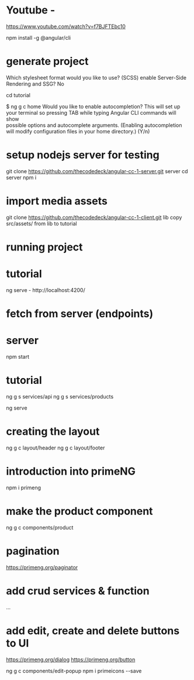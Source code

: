 # Youtube - 
https://www.youtube.com/watch?v=f7BJFTEbc10

npm install -g @angular/cli

# generate project
Which stylesheet format would you like to use? (SCSS)
enable Server-Side Rendering and SSG? No

cd tutorial

$ ng g c home
Would you like to enable autocompletion? This will set up your terminal so pressing TAB while typing Angular CLI commands will show  
possible options and autocomplete arguments. (Enabling autocompletion will modify configuration files in your home directory.) (Y/n) 

# setup nodejs server for testing
git clone https://github.com/thecodedeck/angular-cc-1-server.git server
cd server
npm i

# import media assets
git clone https://github.com/thecodedeck/angular-cc-1-client.git lib
copy src/assets/ from lib to tutorial

# running project
# tutorial
ng serve - http://localhost:4200/

# fetch from server (endpoints)

# server
npm start

# tutorial
ng g s services/api
ng g s services/products

ng serve

# creating the layout

ng g c layout/header
ng g c layout/footer

# introduction into primeNG

npm i primeng

# make the product component
 
ng g c components/product

# pagination

https://primeng.org/paginator

# add crud services & function

...

# add edit, create and delete buttons to UI

https://primeng.org/dialog
https://primeng.org/button

ng g c components/edit-popup
npm i primeicons --save